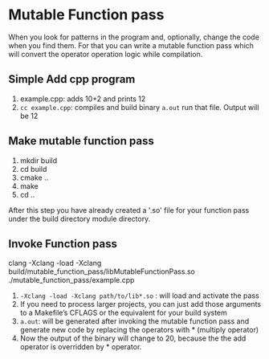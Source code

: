 # Mutable Function pass
When you look for patterns in the program and, optionally, change the code when you find them.
For that you can write a mutable function pass which will convert the operator operation logic while compilation.

## Simple Add cpp program
1. example.cpp: adds 10+2 and prints 12
2. `cc example.cpp`: compiles and build binary `a.out` run that file. Output will be 12

## Make mutable function pass
1. mkdir build
2. cd build
3. cmake ..
4. make
5. cd ..

After this step you have already created a '.so' file for your function pass under the build directory module directory.

## Invoke Function pass
clang -Xclang -load -Xclang build/mutable_function_pass/libMutableFunctionPass.so ./mutable_function_pass/example.cpp

1. `-Xclang -load -Xclang path/to/lib*.so` : will load and activate the pass
2. If you need to process larger projects, you can just add those arguments to a Makefile’s CFLAGS or the equivalent for your build system
3. `a.out`: will be generated after invoking the mutable function pass and generate new code by replacing the 
operators with * (multiply operator)
4. Now the output of the binary will change to 20, because the the add operator is overridden by * operator.

